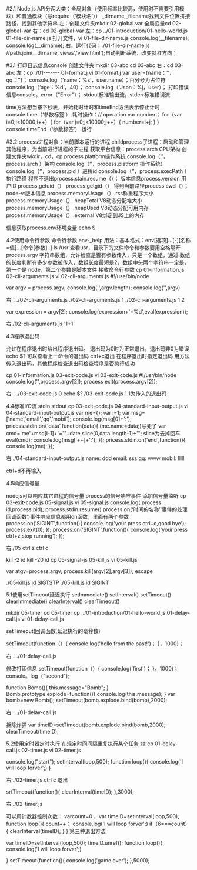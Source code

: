 #2.1
Node.js API分两大类：全局对象（使用频率比较高，使用时不需要引用模块）和普通模块（写require（‘模块名’））
_dirname,_filename找到文件位置拼接路径，找到其他字符串
左：创建文件夹mkdir 02-global.var
全局变量cd 02-global-var
右：cd 02-global-var
左：cp ../01-introduction/01-hello-world.js 01-file-dir-name.js
打开文件，vi 01-file-dir-name.js
console.log(__filename);
console.log(__dirname);
右，运行代码：./01-file-dir-name.js
//path.join(__dirname,'views','view.html');自动判断系统，改变斜杠方向；


#3.1
打印日志信息console
创建文件夹 mkdir 03-abc
 cd 03-abc
 右：cd 03-abc
 左：cp../01------- 01-format.j
 vi 01-format.j
 var user={name：‘’，
            qq：‘’}；
 console.log（‘name：%s’，user.name）；百分号为占位符
  console.log（‘age：%d’，40）；
   console.log（‘Json：%j，user）；
打印错误信息console。error（“Error”）；
stdout标准输出流，stderr标准错误流

time方法想当按下秒表，开始耗时计时和timeEnd方法表示停止计时
console.time（‘参数标签’）
耗时操作：// operation
var number；
for（var i=0;i<10000;i++）{
  for（var j=0;j<10000;j++）{
  number=i+j;
  }
 }
console.timeEnd（‘参数标签’）
运行


#3.2
process进程对象：当前脚本运行的进程
childprocess子进程：启动和管理其他程序，为当前进行进程的子进程
获取平台信息：process.arch  CPU架构
创建文件夹wkdir，cd，cp
process.platform操作系统
console.log（‘’，process.arch ）架构
console.log（‘’，process.platform 操作系统）
console.log（‘’，process.pid ）进程id
console.log（‘’，process.execPath ）执行路径
程序不退出process.stain.resume（）；
版本信息process.version
用户ID process.getuid（）
      process.getgid（）
得到当前路径process.cwd（）；
node-v:版本信息
process.memoryUsage（）.rss称重程序大小
process.memoryUsage（）.heapTotal  V8动态分配堆大小
process.memoryUsage（）.heapUsed V8动态分配可用内存
process.memoryUsage（）.external  V8绑定到JS上的内存

信息获取process.env环境变量
echo $ 


4.2使用命令行参数
命令行参数
env-_help
用法：基本格式：env[选项]...[-][名称=值]...[命令[参数]..]
ls /usr  查看usr，目录下的文件命令和参数要用空格隔开
process.argv  字符串数组，允许检查是否有参数传入，只是一个数组，通过
数组的长度判断有多少参数被传入，数组长度最短是2，数组中头两个字符串一定是，第一个是
node，第二个参数是脚本文件
接收命令行参数
cp 01-information.js 02-cli-arguments.js
vi 02-cli-arguments.js
#!/use/bin/node

var argv = process.argv;
console.log('',argv.length);
console.log('',argv)

右：./02-cli-arguments.js
./02-cli-arguments.js 1
./02-cli-arguments.js 1 2

var expression = argv[2];
console.log(expression+'=%d',eval(expression));


右./02-cli-arguments.js '1+1'


4.3程序退出码

允许在程序退出时给出程序退出码。
退出码为0时为正常退出，退出码非0为错误
echo $?
可以查看上一命令的退出码
ctrl+c退出
在程序退出时指定退出码
用方法传入退出码，其他程序检查退出码检查程序是否执行成功


cp 01-information.js 03-exit-code.js
vi 03-exit-code.js
#!/usr/bin/node
console.log('',process.argv[2]);
process exit(process.argv[2]);

右：./03-exit-code.js 0
echo $?
/03-exit-code.js 1 1为传入的退出码







4.4标准I/O流
stdin stdout
cp 03-exit-code.js 04-standard-input-output.js
vi 04-standard-input-output.js
var me={};
var i=1;
var msg=['name','email','qq','mobil'];
console.log(msg[0]+':');
pricess.stdin.on{'data',function(data){
	(me.name=data;)写死了
	var cmd='me'+msg[i-1]+'="'+date.slice(0,data.length-1)+'";
	slice为去掉回车
	eval(cmd);
	console.log(msg[i++]+':');
}};
pricess.stdin.on('end',function(){
	console.log(me);
});

右:./04-standard-input-output.js
 name:
 ddd
 email:
 sss
 qq:
 www
 mobil:
 lllll
 
ctrl+d不再输入














4.5响应信号量

nodejs可以响应其它进程的信号量
process的信号响应事件
添加信号量监听
cp 03-exit-code.js 05-signal.js
vi 05-signal.js
console.log('process id,process.pid);
process.stdin.resume()
process.on(‘时间的名称’‘事件的处理回调函数’)事件响应信息都用on函数，里面有两个参数
process.on('SIGINT',function(){
	console.log('your press ctrl+c,good bye');
	process.exit(0);
});
process.on('SIGINT',function(){
	console.log('your press ctrl+z,stop running');
});

右./05
ctrl z
ctrl c


kill -2 id
kill -20 id
cp 05-signal-js 05-kill.js
vi 05-kill.js

var atgv=process.argv;
process.kill(argv[2],argv[3]); 
escape

./05-kill.js id SIGTSTP
./05-kill.js id SIGINT








5.1使用setTimeout延迟执行
setImmediate()
setInterval()
setTimeout()
clearImmediate()
clearInterval()
clearTimeout()

mkdir 05-timer
cd 05-timer
cp ../01-introduction/01-hello-world.js 01-delay-call.js
vi 01-delay-call.js

setTimeout(回调函数,延迟执行的毫秒数)

setTimeout(function（）{
	console.log('hello from the past!')；
}，1000)；


右：./01-delay-call.js

修改打印信息
setTimeout(function（）{
	console.log('first')；
}，1000)；
console。log（"second");


function Bomb(){
	this.message="Bomb";
}
Bomb.prototype.explode=function(){
	console.log(this.message);
}
var bomb=new Bomb();
setTimeout(bomb.explode.bind(bomb),2000);

右：./01-delay-call.js

拆除炸弹
var timeID=setTimeout(bomb.explode.bind(bomb,2000);
clearTimeout(timeID);







5.2使用定时器定时执行
在规定时间间隔重复执行某个任务
zz
cp 01-delay-call.js 02-timer.js
vi 02-timer.js

console.log("start");
setInterval(loop,500);
function loop(){
	console.log('I will loop forver';)
}

右:./02-timer.js
ctrl c 退出

srtTimeout(function(){
	clearInterval(timeID);
},3000);

右:./02-timer.js
  
可以用计数器控制次数：
varcount=0；
var timeID=setInterval(loop,500);
function loop(){
	count++；
	console.log('I will loop forver';)
	if（6===count）{
		clearInterval(timeID);
	}
}
第三种退出方法

var timeID=setInterval(loop,500);
timeID.unref();
function loop(){
	console.log('I will loop forver';)

}
setTimeout(function(){
	console.log('game over');
},5000);
